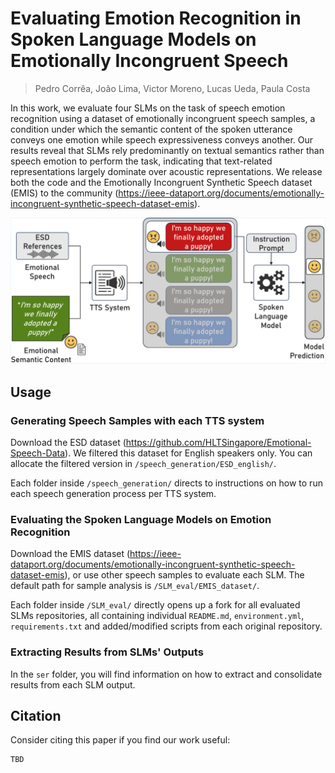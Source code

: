 # Evaluating Emotion Recognition in Spoken Language Models on Emotionally Incongruent Speech

> Pedro Corrêa, João Lima, Victor Moreno, Lucas Ueda, Paula Costa

In this work, we evaluate four SLMs on the task of speech emotion recognition using a dataset of emotionally incongruent speech samples, a condition under which the semantic content of the spoken utterance conveys one emotion while speech expressiveness conveys another. Our results reveal that SLMs rely predominantly on textual semantics rather than speech emotion to perform the task, indicating that text-related representations largely dominate over acoustic representations. We release both the code and the Emotionally Incongruent Synthetic Speech dataset (EMIS) to the community (https://ieee-dataport.org/documents/emotionally-incongruent-synthetic-speech-dataset-emis).

![model](assets/images/general_pipeline.png)

## Usage

### Generating Speech Samples with each TTS system

Download the ESD dataset (https://github.com/HLTSingapore/Emotional-Speech-Data). We filtered this dataset for English speakers only. You can allocate the filtered version in ```/speech_generation/ESD_english/```.

Each folder inside ```/speech_generation/``` directs to instructions on how to run each speech generation process per TTS system.

### Evaluating the Spoken Language Models on Emotion Recognition

Download the EMIS dataset (https://ieee-dataport.org/documents/emotionally-incongruent-synthetic-speech-dataset-emis), or use other speech samples to evaluate each SLM. The default path for sample analysis is ```/SLM_eval/EMIS_dataset/```.

Each folder inside ```/SLM_eval/``` directly opens up a fork for all evaluated SLMs repositories, all containing individual ```README.md```, ```environment.yml```, ```requirements.txt``` and added/modified scripts from each original repository.

### Extracting Results from SLMs' Outputs

In the ```ser``` folder, you will find information on how to extract and consolidate results from each SLM output.

## Citation

Consider citing this paper if you find our work useful:

```
TBD
```
